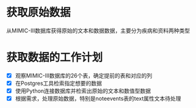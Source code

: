 # 获取原始数据
从MIMIC-III数据库获得原始的文本和数据数据，主要分为疾病和资料两种类型

# 获取数据的工作计划
- [x] 观察MIMIC-III数据库的26个表，确定提前的表和对应的列
- [x] 在Postgres工具检索指定想要的数据
- [x] 使用Python连接数据库并检索出原始的文本和数值型数据
- [x] 根据需求，处理原始数据，特别是noteevents表的text属性文本待处理
